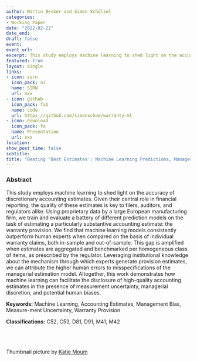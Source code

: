```yaml
---
author: Martin Becker and Simon Schölzel
categories:
- Working Paper
date: "2022-02-22"
date_end:
draft: false
event: 
event_url: 
excerpt: This study employs machine learning to shed light on the accuracy of discretionary accounting estimates.
featured: true
layout: single
links:
- icon: ssrn
  icon_pack: ai
  name: SSRN
  url: xxx
- icon: github
  icon_pack: fab
  name: code
  url: https://github.com/simonschoe/warranty-ml
- icon: download
  icon_pack: fa
  name: Presentation
  url: xxx
location: 
show_post_time: false
subtitle: 
title: "Beating 'Best Estimates': Machine Learning Predictions, Managerial Errors, and the Warranty Provision"
---
```


### Abstract

This study employs machine learning to shed light on the accuracy of discretionary accounting estimates. Given their central role in financial reporting, the quality of these estimates is key to filers, auditors, and regulators alike. Using proprietary data by a large European manufacturing firm, we train and evaluate a battery of different prediction models on the task of estimating a particularly substantive accounting estimate: the warranty provision. We find that machine learning models consistently outperform human experts when compared on the basis of individual warranty claims, both in-sample and out-of-sample. This gap is amplified when estimates are aggregated and benchmarked per homogeneous class of items, as prescribed by the regulator. Leveraging institutional knowledge about the mechanism through which experts generate provision estimates, we can attribute the higher human errors to misspecifications of the managerial estimation model. Altogether, this work demonstrates how machine learning can facilitate the disclosure of high-quality accounting estimates in the presence of measurement uncertainty, managerial discretion, and potential human biases.

**Keywords:** Machine Learning, Accounting Estimates, Management Bias, Measure-ment Uncertainty, Warranty Provision

**Classifications:** C52, C53, D81, D91, M41, M42


<br><br><br>
Thumbnail picture by [Katie Moum](https://unsplash.com/@katiemoum)
